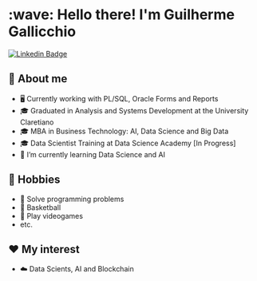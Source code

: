 <!--
**GuiGallicchio/GuiGallicchio** is a ✨ _special_ ✨ repository because its `README.md` (this file) appears on your GitHub profile.

Here are some ideas to get you started:

- 🔭 I’m currently working on ...
- 🌱 I’m currently learning ...
- 👯 I’m looking to collaborate on ...
- 🤔 I’m looking for help with ...
- 💬 Ask me about ...
- 📫 How to reach me: ...
- 😄 Pronouns: ...
- ⚡ Fun fact: ...
-->

<h1 align="left" id="macropower-title">:wave: Hello there! I'm Guilherme Gallicchio</h1>
<!--<h3 align="left">I am a Versatilist, doing SW/SR/DevOps Engineering things</h3>-->

[![Linkedin Badge](https://img.shields.io/badge/-guilherme-gallicchio-519a9141-blue?style=flat-square&logo=Linkedin&logoColor=white&link=https://www.linkedin.com/in/guilherme-gallicchio-519a9141/)](https://www.linkedin.com/in/guilherme-gallicchio-519a9141)

## :book: About me
- 🖥 Currently working with PL/SQL, Oracle Forms and Reports
- 🎓 Graduated in Analysis and Systems Development at the University Claretiano
- 🎓 MBA in Business Technology: AI, Data Science and Big Data
- 🎓 Data Scientist Training at Data Science Academy [In Progress]
- 🌱 I’m currently learning Data Science and AI

## 📅 Hobbies
- 🔨 Solve programming problems
- 🏀 Basketball
- 🚀 Play videogames
- etc.

## ❤️ My interest
- ☁️ Data Scients, AI and Blockchain
